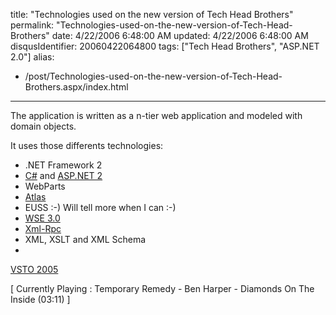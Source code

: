 title: "Technologies used on the new version of Tech Head Brothers"
permalink: "Technologies-used-on-the-new-version-of-Tech-Head-Brothers"
date: 4/22/2006 6:48:00 AM
updated: 4/22/2006 6:48:00 AM
disqusIdentifier: 20060422064800
tags: ["Tech Head Brothers", "ASP.NET 2.0"]
alias:
 - /post/Technologies-used-on-the-new-version-of-Tech-Head-Brothers.aspx/index.html
---
The application is written as a n-tier web application and 
modeled with domain objects.

It uses those differents technologies:
<!-- more -->

*   .NET Framework 2 
*   [C#](http://msdn.microsoft.com/vcsharp/) and [ASP.NET 2](http://msdn.microsoft.com/asp.net)
*   WebParts
*   [Atlas](http://atlas.asp.net/)
*   EUSS :-) Will tell more when I can :-)
*   [WSE 
    3.0](http://msdn.microsoft.com/webservices/webservices/building/wse/default.aspx)
*   [Xml-Rpc](http://www.xmlrpc.com/)
*   XML, XSLT and XML Schema
*   

[VSTO 
  2005](http://msdn.microsoft.com/office/understanding/vsto/)

[ Currently Playing : Temporary Remedy - Ben Harper - Diamonds On 
The Inside (03:11) ]
